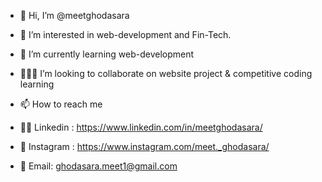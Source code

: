 - 👋 Hi, I’m @meetghodasara
- 👀 I’m interested in web-development and Fin-Tech. 
- 🌱 I’m currently learning web-development
- 👨🏼‍💻 I’m looking to collaborate on website project & competitive coding learning 
- 📫 How to reach me

- 👨‍🎓 Linkedin : https://www.linkedin.com/in/meetghodasara/
- 📸  Instagram : https://www.instagram.com/meet._ghodasara/
- 📧 Email: ghodasara.meet1@gmail.com
